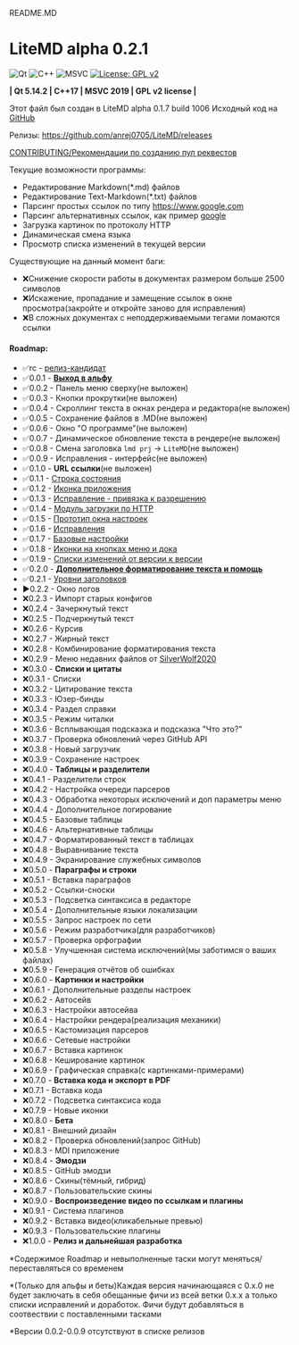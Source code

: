 README.MD

# LiteMD alpha 0.2.1

![Qt](https://img.shields.io/badge/Qt-%23217346.svg?style=for-the-badge&logo=Qt&logoColor=white)
![C++](https://img.shields.io/badge/C%2B%2B-00599C?style=for-the-badge&logo=c%2B%2B&logoColor=white)
![MSVC](https://img.shields.io/badge/Visual_Studio-5C2D91?style=for-the-badge&logo=visual%20studio&logoColor=white)
[![License: GPL v2](https://img.shields.io/badge/License-GPL%20v2-blue.svg)](https://www.gnu.org/licenses/old-licenses/gpl-2.0.en.html)

**| Qt 5.14.2 
| C++17 
| MSVC 2019 
| GPL v2 license |**

Этот файл был создан в LiteMD alpha 0.1.7 build 1006
Исходный код на [GitHub](https://github.com/anrej0705/LiteMD/tree/LiteMD_alpha782)

Релизы: <https://github.com/anrej0705/LiteMD/releases>

[CONTRIBUTING/Рекомендации по созданию пул реквестов](https://github.com/anrej0705/LiteMD/blob/master/CONTRIBUTING.md)

Текущие возможности программы:
- Редактирование Markdown(*.md) файлов
- Редактирование Text-Markdown(*.txt) файлов
- Парсинг простых ссылок по типу <https://www.google.com>
- Парсинг альтернативных ссылок, как пример [google](www.google.com)
- Загрузка картинок по протоколу HTTP
- Динамическая смена языка
- Просмотр списка изменений в текущей версии

Существующие на данный момент баги:
- :x:Снижение скорости работы в документах размером больше 2500 символов
- :x:Искажение, пропадание и замещение ссылок в окне просмотра(закройте и откройте заново для исправления)
- :x:В сложных документах с неподдерживаемыми тегами ломаются ссылки

#### **Roadmap**:

- :white_check_mark:rc - [релиз-кандидат](https://github.com/anrej0705/LiteMD/releases/tag/LiteMD_rc)
- :white_check_mark:0.0.1 - [**Выход в альфу**](https://github.com/anrej0705/LiteMD/releases/tag/LiteMD_alpha84)
- :white_check_mark:0.0.2 - Панель меню сверху(не выложен)
- :white_check_mark:0.0.3 - Кнопки прокрутки(не выложен)
- :white_check_mark:0.0.4 - Скроллинг текста в окнах рендера и редактора(не выложен)
- :white_check_mark:0.0.5 - Сохранение файлов в .MD(не выложен)
- :white_check_mark:0.0.6 - Окно "О программе"(не выложен)
- :white_check_mark:0.0.7 - Динамическое обновление текста в рендере(не выложен)
- :white_check_mark:0.0.8 - Смена заголовка `lmd prj` -> `LiteMD`(не выложен)
- :white_check_mark:0.0.9 - Исправления - интерфейс(не выложен)
- :white_check_mark:0.1.0 - **URL ссылки**(не выложен)
- :white_check_mark:0.1.1 - [Строка состояния](https://github.com/anrej0705/LiteMD/releases/tag/LiteMD_alpha312)
- :white_check_mark:0.1.2 - [Иконка приложения](https://github.com/anrej0705/LiteMD/releases/tag/LiteMD_alpha356)
- :white_check_mark:0.1.3 - [Исправление - привязка к разрешению](https://github.com/anrej0705/LiteMD/releases/tag/LiteMD_alpha428)
- :white_check_mark:0.1.4 - [Модуль загрузки по HTTP](https://github.com/anrej0705/LiteMD/releases/tag/LiteMD_alpha455)
- :white_check_mark:0.1.5 - [Прототип окна настроек](https://github.com/anrej0705/LiteMD/releases/tag/LiteMD_alpha782)
- :white_check_mark:0.1.6 - [Исправления](https://github.com/anrej0705/LiteMD/releases/tag/LiteMD_alpha842)
- :white_check_mark:0.1.7 - [Базовые настройки](https://github.com/anrej0705/LiteMD/releases/tag/LiteMD_alpha1006)
- :white_check_mark:0.1.8 - [Иконки на кнопках меню и дока](https://github.com/anrej0705/LiteMD/releases/tag/LiteMD_alpha1064)
- :white_check_mark:0.1.9 - [Списки изменений от версии к версии](https://github.com/anrej0705/LiteMD/releases/tag/LiteMD_alpha1225)
- :white_check_mark:0.2.0 - [**Дополнительное форматирование текста и помощь**](https://github.com/anrej0705/LiteMD/releases/tag/LiteMD_alpha1554)
- :white_check_mark:0.2.1 - [Уровни заголовков](https://github.com/anrej0705/LiteMD/releases/tag/LiteMD_alpha1683)
- :arrow_forward:0.2.2 - Окно логов
- :x:0.2.3 - Импорт старых конфигов
- :x:0.2.4 - Зачеркнутый текст
- :x:0.2.5 - Подчеркнутый текст 
- :x:0.2.6 - Курсив
- :x:0.2.7 - Жирный текст
- :x:0.2.8 - Комбинирование форматирования текста
- :x:0.2.9 - Меню недавних файлов от [SilverWolf2020](https://github.com/anrej0705/LiteMD/pull/2)
- :x:0.3.0 - **Списки и цитаты**
- :x:0.3.1 - Списки
- :x:0.3.2 - Цитирование текста
- :x:0.3.3 - Юзер-бинды
- :x:0.3.4 - Раздел справки
- :x:0.3.5 - Режим читалки
- :x:0.3.6 - Всплывающая подсказка и подсказка "Что это?"
- :x:0.3.7 - Проверка обновлений через GitHub API
- :x:0.3.8 - Новый загрузчик
- :x:0.3.9 - Сохранение настроек
- :x:0.4.0 - **Таблицы и разделители**
- :x:0.4.1 - Разделители строк
- :x:0.4.2 - Настройка очереди парсеров
- :x:0.4.3 - Обработка некоторых исключений и доп параметры меню
- :x:0.4.4 - Дополнительное логирование
- :x:0.4.5 - Базовые таблицы
- :x:0.4.6 - Альтернативные таблицы
- :x:0.4.7 - Форматированный текст в таблицах
- :x:0.4.8 - Выравнивание текста
- :x:0.4.9 - Экранирование служебных символов
- :x:0.5.0 - **Параграфы и строки**
- :x:0.5.1 - Вставка параграфов
- :x:0.5.2 - Ссылки-сноски
- :x:0.5.3 - Подсветка синтаксиса в редакторе
- :x:0.5.4 - Дополнительные языки локализации
- :x:0.5.5 - Запрос настроек по сети
- :x:0.5.6 - Режим разработчика(для разработчиков)
- :x:0.5.7 - Проверка орфографии
- :x:0.5.8 - Улучшенная система исключений(мы заботимся о ваших файлах)
- :x:0.5.9 - Генерация отчётов об ошибках
- :x:0.6.0 - **Картинки и настройки**
- :x:0.6.1 - Дополнительные разделы настроек
- :x:0.6.2 - Автосейв
- :x:0.6.3 - Настройки автосейва
- :x:0.6.4 - Настройки рендера(реализация механики)
- :x:0.6.5 - Кастомизация парсеров
- :x:0.6.6 - Сетевые настройки
- :x:0.6.7 - Вставка картинок
- :x:0.6.8 - Кеширование картинок
- :x:0.6.9 - Графическая справка(с картинками-примерами)
- :x:0.7.0 - **Вставка кода и экспорт в PDF**
- :x:0.7.1 - Вставка кода
- :x:0.7.2 - Подсветка синтаксиса кода
- :x:0.7.9 - Новые иконки
- :x:0.8.0 - **Бета**
- :x:0.8.1 - Внешний дизайн
- :x:0.8.2 - Проверка обновлений(запрос GitHub)
- :x:0.8.3 - MDI приложение
- :x:0.8.4 - **Эмодзи**
- :x:0.8.5 - GitHub эмодзи
- :x:0.8.6 - Скины(тёмный, гибрид)
- :x:0.8.7 - Пользовательские скины
- :x:0.9.0 - **Воспроизведение видео по ссылкам и плагины**
- :x:0.9.1 - Система плагинов
- :x:0.9.2 - Вставка видео(кликабельные превью)
- :x:0.9.3 - Пользовательские плагины
- :x:1.0.0 - **Релиз и дальнейшая разработка**

*Содержимое Roadmap и невыполненные таски могут меняться/переставляться со временем

*(Только для альфы и беты)Каждая версия начинающаяся с 0.x.0 не будет заключать в себя обещанные фичи из всей ветки 0.x.x а только списки исправлений и доработок. Фичи будут добавляться в соотвествии с поставленными тасками

*Версии 0.0.2-0.0.9 отсутствуют в списке релизов
